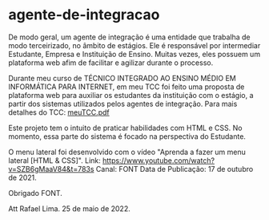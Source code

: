 # agente-de-integracao

De modo geral, um agente de integração é uma entidade que trabalha de modo terceirizado, no âmbito de estágios. Ele é responsável por intermediar Estudante, Empresa e Instituição de Ensino. Muitas vezes, eles possuem um plataforma web afim de facilitar e agilizar durante o processo.

Durante meu curso de TÉCNICO INTEGRADO AO ENSINO MÉDIO EM INFORMÁTICA PARA INTERNET, em meu TCC foi feito uma proposta de plataforma web para auxiliar os estudantes da instituição com o estágio, a partir dos sistemas utilizados pelos agentes de integração. Para mais detalhes do TCC: [meuTCC.pdf](https://github.com/comrafaellima/agente-de-integracao-02/files/8774020/meuTCC.pdf)

Este projeto tem o intuito de praticar habilidades com HTML e CSS. No momento, essa parte do sistema é focado na perspectiva do Estudante.

O menu lateral foi desenvolvido com o vídeo "Aprenda a fazer um menu lateral [HTML & CSS]". 
Link: https://www.youtube.com/watch?v=SZB6gMaaV84&t=783s
Canal: FONT
Data de Publicação: 17 de outubro de 2021.

Obrigado FONT.

Att Rafael Lima.
25 de maio de 2022.
